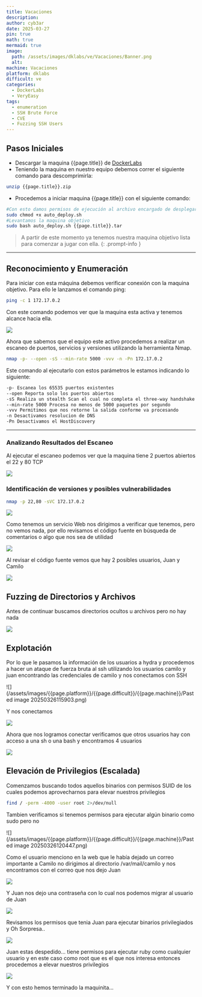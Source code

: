 ```yaml
---
title: Vacaciones
description: 
author: cyb3ar
date: 2025-03-27
pin: true
math: true
mermaid: true
image:
  path: /assets/images/dklabs/ve/Vacaciones/Banner.png
  alt: 
machine: Vacaciones
platform: dklabs
difficult: ve
categories:
  - DockerLabs
  - VeryEasy
tags:
  - enumeration
  - SSH Brute Force
  - CVE
  - Fuzzing SSH Users
---
```


## Pasos Iniciales

- Descargar la maquina {{page.title}} de [DockerLabs](https://dockerlabs.es/)
- Teniendo la maquina en nuestro equipo debemos correr el siguiente comando para descomprimirla:

```bash
unzip {{page.title}}.zip
```

- Procedemos a iniciar maquina {{page.title}} con el siguiente comando:

```bash
#Con esto damos permisos de ejecución al archivo encargado de desplegarnos la máquina.
sudo chmod +x auto_deploy.sh
#Levantamos la maquina objetivo
sudo bash auto_deploy.sh {{page.title}}.tar
```

<!-- markdownlint-capture -->
<!-- markdownlint-disable -->

> A partir de este momento ya tenemos nuestra maquina objetivo lista para comenzar a jugar con ella.
{: .prompt-info }

<!-- markdownlint-restore -->

----------------------------------------------------------------------------

## Reconocimiento y Enumeración

Para iniciar con esta máquina debemos verificar conexión con la maquina objetivo. Para ello le lanzamos el comando ping:

```bash
ping -c 1 172.17.0.2
```

Con este comando podemos ver que la maquina esta activa y tenemos alcance hacia ella. 

![](/assets/images/{{page.platform}}/{{page.difficult}}/{{page.machine}}/Ping.png)

Ahora que sabemos que el equipo este activo procedemos a realizar un escaneo de puertos, servicios y versiones utilizando la herramienta Nmap.

```bash
nmap -p- --open -sS --min-rate 5000 -vvv -n -Pn 172.17.0.2
```

Este comando al ejecutarlo con estos parámetros le estamos indicando lo siguiente:

```bash
-p- Escanea los 65535 puertos existentes
--open Reporta solo los puertos abiertos
-sS Realiza un stealth Scan el cual no completa el three-way handshake (SYN / SYN-ACK / RST)
--min-rate 5000 Procesa no menos de 5000 paquetes por segundo
-vvv Permitimos que nos retorne la salida conforme va procesando
-n Desactivamos resolucion de DNS
-Pn Desactivamos el HostDiscovery
```

---------------------------------------------------------------------------------

### Analizando Resultados del Escaneo

Al ejecutar el escaneo podemos ver que la maquina tiene 2 puertos abiertos el 22 y 80 TCP

![](/assets/images/{{page.platform}}/{{page.difficult}}/{{page.machine}}/Nmap1.png)
### Identificación de versiones y posibles vulnerabilidades

```bash
nmap -p 22,80 -sVC 172.17.0.2
```

![](/assets/images/{{page.platform}}/{{page.difficult}}/{{page.machine}}/Nmap2.png)

Como tenemos un servicio Web nos dirigimos a verificar que tenemos, pero no vemos nada, por ello revisamos el código fuente en búsqueda de comentarios o algo que nos sea de utilidad

![](/assets/images/{{page.platform}}/{{page.difficult}}/{{page.machine}}/Web.png)

Al revisar el código fuente vemos que hay 2 posibles usuarios, Juan y Camilo

![](/assets/images/{{page.platform}}/{{page.difficult}}/{{page.machine}}/Source_code.png)

## Fuzzing de Directorios y Archivos

Antes de continuar buscamos directorios ocultos u archivos pero no hay nada

![](/assets/images/{{page.platform}}/{{page.difficult}}/{{page.machine}}/Feroxbuster.png)
## Explotación 

Por lo que le pasamos la información de los usuarios a hydra y procedemos a hacer un ataque de fuerza bruta al ssh utilizando los usuarios camilo y juan encontrando las credenciales de camilo y nos conectamos con SSH

![](/assets/images/{{page.platform}}/{{page.difficult}}/{{page.machine}}/Pasted image 20250326115903.png)

Y nos conectamos

![](/assets/images/{{page.platform}}/{{page.difficult}}/{{page.machine}}/Camilo.png)

Ahora que nos logramos conectar verificamos que otros usuarios hay con acceso a una sh o una bash y encontramos 4 usuarios

![](/assets/images/{{page.platform}}/{{page.difficult}}/{{page.machine}}/Users.png)
## Elevación de Privilegios (Escalada)

Comenzamos buscando todos aquellos binarios con permisos SUID de los cuales podemos aprovecharnos para elevar nuestros privilegios

```bash
find / -perm -4000 -user root 2>/dev/null
```

Tambien verificamos si tenemos permisos para ejecutar algún binario como sudo pero no

![](/assets/images/{{page.platform}}/{{page.difficult}}/{{page.machine}}/Pasted image 20250326120447.png)

Como el usuario menciono en la web que le había dejado un correo importante a Camilo no dirigimos al directorio /var/mail/camilo y nos encontramos con el correo que nos dejo Juan

![](/assets/images/{{page.platform}}/{{page.difficult}}/{{page.machine}}/Correo.png)

Y Juan nos dejo una contraseña con lo cual nos podemos migrar al usuario de Juan

![](/assets/images/{{page.platform}}/{{page.difficult}}/{{page.machine}}/Juan.png)

Revisamos los permisos que tenia Juan para ejecutar binarios privilegiados y Oh Sorpresa..

![](/assets/images/{{page.platform}}/{{page.difficult}}/{{page.machine}}/Permisos.png)

Juan estas despedido... tiene permisos para ejecutar ruby como cualquier usuario y en este caso como root que es el que nos interesa entonces procedemos a elevar nuestros privilegios

![](/assets/images/{{page.platform}}/{{page.difficult}}/{{page.machine}}/Root.png)

Y con esto hemos terminado la maquinita...






